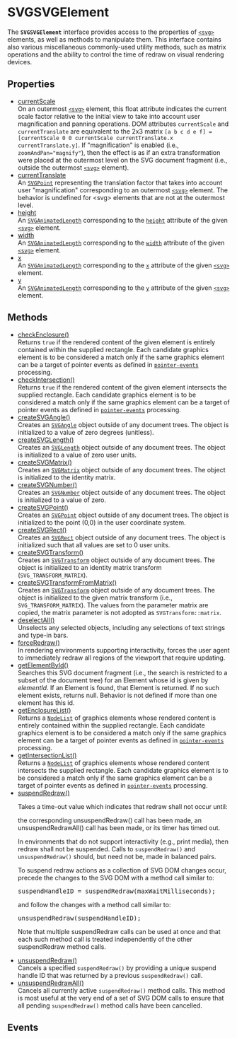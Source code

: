 # SVGSVGElement

<div class='overview'>The <strong><code>SVGSVGElement</code></strong> interface provides access to the properties of <a href="/en-US/docs/Web/SVG/Element/svg" title="The svg element is a container that defines a new coordinate system and viewport. It is used as the outermost element of SVG documents, but it can also be used to embed a SVG fragment inside an SVG or HTML document."><code>&lt;svg&gt;</code></a> elements, as well as methods to manipulate them. This interface contains also various miscellaneous commonly-used utility methods, such as matrix operations and the ability to control the time of redraw on visual rendering devices.</div>

## Properties

<ul class="items properties">
  <li>
    <a href="">currentScale</a>
    <div>On an outermost <a href="/en-US/docs/Web/SVG/Element/svg" title="The svg element is a container that defines a new coordinate system and viewport. It is used as the outermost element of SVG documents, but it can also be used to embed a SVG fragment inside an SVG or HTML document."><code>&lt;svg&gt;</code></a> element, this float attribute indicates the current scale factor relative to the initial view to take into account user magnification and panning operations. DOM attributes <code>currentScale</code> and <code>currentTranslate</code> are equivalent to the 2x3 matrix <code>[a b c d e f] = [currentScale 0 0 currentScale currentTranslate.x currentTranslate.y]</code>. If "magnification" is enabled (i.e., <code>zoomAndPan="magnify"</code>), then the effect is as if an extra transformation were placed at the outermost level on the SVG document fragment (i.e., outside the outermost <a href="/en-US/docs/Web/SVG/Element/svg" title="The svg element is a container that defines a new coordinate system and viewport. It is used as the outermost element of SVG documents, but it can also be used to embed a SVG fragment inside an SVG or HTML document."><code>&lt;svg&gt;</code></a> element).</div>
  </li>
  <li>
    <a href="">currentTranslate</a>
    <div>An <a href="/en-US/docs/Web/API/SVGPoint" title="An SVGPoint represents a 2D or 3D point in the SVG coordinate system."><code>SVGPoint</code></a> representing the translation factor that takes into account user "magnification" corresponding to an outermost <a href="/en-US/docs/Web/SVG/Element/svg" title="The svg element is a container that defines a new coordinate system and viewport. It is used as the outermost element of SVG documents, but it can also be used to embed a SVG fragment inside an SVG or HTML document."><code>&lt;svg&gt;</code></a> element. The behavior is undefined for &lt;svg&gt; elements that are not at the outermost level.</div>
  </li>
  <li>
    <a href="">height</a>
    <div>An <a href="/en-US/docs/Web/API/SVGAnimatedLength" title="The SVGAnimatedLength interface is used for attributes of basic type <length> which can be animated."><code>SVGAnimatedLength</code></a> corresponding to the <code><a href="/en-US/docs/Web/SVG/Attribute/height">height</a></code> attribute of the given <a href="/en-US/docs/Web/SVG/Element/svg" title="The svg element is a container that defines a new coordinate system and viewport. It is used as the outermost element of SVG documents, but it can also be used to embed a SVG fragment inside an SVG or HTML document."><code>&lt;svg&gt;</code></a> element.</div>
  </li>
  <li>
    <a href="">width</a>
    <div>An <a href="/en-US/docs/Web/API/SVGAnimatedLength" title="The SVGAnimatedLength interface is used for attributes of basic type <length> which can be animated."><code>SVGAnimatedLength</code></a> corresponding to the <code><a href="/en-US/docs/Web/SVG/Attribute/width">width</a></code> attribute of the given <a href="/en-US/docs/Web/SVG/Element/svg" title="The svg element is a container that defines a new coordinate system and viewport. It is used as the outermost element of SVG documents, but it can also be used to embed a SVG fragment inside an SVG or HTML document."><code>&lt;svg&gt;</code></a> element.</div>
  </li>
  <li>
    <a href="">x</a>
    <div>An <a href="/en-US/docs/Web/API/SVGAnimatedLength" title="The SVGAnimatedLength interface is used for attributes of basic type <length> which can be animated."><code>SVGAnimatedLength</code></a> corresponding to the <code><a href="/en-US/docs/Web/SVG/Attribute/x">x</a></code> attribute of the given <a href="/en-US/docs/Web/SVG/Element/svg" title="The svg element is a container that defines a new coordinate system and viewport. It is used as the outermost element of SVG documents, but it can also be used to embed a SVG fragment inside an SVG or HTML document."><code>&lt;svg&gt;</code></a> element.</div>
  </li>
  <li>
    <a href="">y</a>
    <div>An <a href="/en-US/docs/Web/API/SVGAnimatedLength" title="The SVGAnimatedLength interface is used for attributes of basic type <length> which can be animated."><code>SVGAnimatedLength</code></a> corresponding to the <code><a href="/en-US/docs/Web/SVG/Attribute/y">y</a></code> attribute of the given <a href="/en-US/docs/Web/SVG/Element/svg" title="The svg element is a container that defines a new coordinate system and viewport. It is used as the outermost element of SVG documents, but it can also be used to embed a SVG fragment inside an SVG or HTML document."><code>&lt;svg&gt;</code></a> element.</div>
  </li>
</ul>

## Methods

<ul class="items methods">
  <li>
    <a href="">checkEnclosure()</a>
    <div>Returns <code>true</code> if the rendered content of the given element is entirely contained within the supplied rectangle. Each candidate graphics element is to be considered a match only if the same graphics element can be a target of pointer events as defined in <code><a href="/en-US/docs/Web/SVG/Attribute/pointer-events">pointer-events</a></code> processing.</div>
  </li>
  <li>
    <a href="">checkIntersection()</a>
    <div>Returns <code>true</code> if the rendered content of the given element intersects the supplied rectangle. Each candidate graphics element is to be considered a match only if the same graphics element can be a target of pointer events as defined in <code><a href="/en-US/docs/Web/SVG/Attribute/pointer-events">pointer-events</a></code> processing.</div>
  </li>
  <li>
    <a href="">createSVGAngle()</a>
    <div>Creates an&nbsp;<a href="/en-US/docs/Web/API/SVGAngle" title="The SVGAngle interface is used to represent a value that can be an <angle> or <number> value. An SVGAngle reflected through the animVal attribute is always read only."><code>SVGAngle</code></a> object outside of any document trees. The object is initialized to a value of zero degrees (unitless).</div>
  </li>
  <li>
    <a href="">createSVGLength()</a>
    <div>Creates an&nbsp;<a href="/en-US/docs/Web/API/SVGLength" title="The SVGLength interface correspond to the <length> basic data type."><code>SVGLength</code></a> object outside of any document trees. The object is initialized to a value of zero user units.</div>
  </li>
  <li>
    <a href="">createSVGMatrix()</a>
    <div>Creates an&nbsp;<a href="/en-US/docs/Web/API/SVGMatrix" title="Many of SVG's graphics operations utilize 2x3 matrices of the form:"><code>SVGMatrix</code></a> object outside of any document trees. The object is initialized to the identity matrix.</div>
  </li>
  <li>
    <a href="">createSVGNumber()</a>
    <div>Creates an <a href="/en-US/docs/Web/API/SVGNumber" title="The SVGNumber interface corresponds to the <number> basic data type."><code>SVGNumber</code></a> object outside of any document trees. The object is initialized to a value of zero.</div>
  </li>
  <li>
    <a href="">createSVGPoint()</a>
    <div>Creates an&nbsp;<a href="/en-US/docs/Web/API/SVGPoint" title="An SVGPoint represents a 2D or 3D point in the SVG coordinate system."><code>SVGPoint</code></a> object outside of any document trees. The object is initialized to the point (0,0) in the user coordinate system.</div>
  </li>
  <li>
    <a href="">createSVGRect()</a>
    <div>Creates an&nbsp;<a href="/en-US/docs/Web/API/SVGRect" title="The SVGRect represents a rectangle. Rectangles consist&nbsp;of an x and y coordinate pair identifying a minimum x value, a minimum y value, and a width and height, which are constrained to be non-negative."><code>SVGRect</code></a> object outside of any document trees. The object is initialized such that all values are set to 0 user units.</div>
  </li>
  <li>
    <a href="">createSVGTransform()</a>
    <div>Creates an&nbsp;<a href="/en-US/docs/Web/API/SVGTransform" title="SVGTransform is the interface for one of the component transformations within an SVGTransformList; thus, an SVGTransform object corresponds to a single component (e.g., scale(…) or matrix(…)) within a transform attribute."><code>SVGTransform</code></a> object outside of any document trees. The object is initialized to an identity matrix transform (<code>SVG_TRANSFORM_MATRIX</code>).</div>
  </li>
  <li>
    <a href="">createSVGTransformFromMatrix()</a>
    <div>Creates an&nbsp;<a href="/en-US/docs/Web/API/SVGTransform" title="SVGTransform is the interface for one of the component transformations within an SVGTransformList; thus, an SVGTransform object corresponds to a single component (e.g., scale(…) or matrix(…)) within a transform attribute."><code>SVGTransform</code></a> object outside of any document trees. The object is initialized to the given matrix transform (i.e., <code>SVG_TRANSFORM_MATRIX</code>). The values from the parameter matrix are copied, the matrix parameter is not adopted as <code>SVGTransform::matrix</code>.</div>
  </li>
  <li>
    <a href="">deselectAll()</a>
    <div>Unselects any selected objects, including any selections of text strings and type-in bars.</div>
  </li>
  <li>
    <a href="">forceRedraw()</a>
    <div>In rendering environments supporting interactivity, forces the user agent to immediately redraw all regions of the viewport that require updating.</div>
  </li>
  <li>
    <a href="">getElementById()</a>
    <div>Searches this SVG document fragment (i.e., the search is restricted to a subset of the document tree) for an Element whose id is given by <em>elementId</em>. If an Element is found, that Element is returned. If no such element exists, returns null. Behavior is not defined if more than one element has this id.</div>
  </li>
  <li>
    <a href="">getEnclosureList()</a>
    <div>Returns a <a href="/en-US/docs/Web/API/NodeList" title="NodeList objects are collections of nodes, usually returned by properties such as Node.childNodes and methods such as document.querySelectorAll()."><code>NodeList</code></a> of graphics elements whose rendered content is entirely contained within the supplied rectangle. Each candidate graphics element is to be considered a match only if the same graphics element can be a target of pointer events as defined in <code><a href="/en-US/docs/Web/SVG/Attribute/pointer-events">pointer-events</a></code> processing.</div>
  </li>
  <li>
    <a href="">getIntersectionList()</a>
    <div>Returns a <a href="/en-US/docs/Web/API/NodeList" title="NodeList objects are collections of nodes, usually returned by properties such as Node.childNodes and methods such as document.querySelectorAll()."><code>NodeList</code></a> of graphics elements whose rendered content intersects the supplied rectangle. Each candidate graphics element is to be considered a match only if the same graphics element can be a target of pointer events as defined in <code><a href="/en-US/docs/Web/SVG/Attribute/pointer-events">pointer-events</a></code> processing.</div>
  </li>
  <li>
    <a href="">suspendRedraw()</a>
    <div>
 <p>Takes a time-out value which indicates that redraw shall not occur until:</p>
 the corresponding unsuspendRedraw() call has been made, an unsuspendRedrawAll() call has been made, or its timer has timed out.
 <p>In environments that do not support interactivity (e.g., print media), then redraw shall not be suspended. Calls to <code>suspendRedraw()</code> and <code>unsuspendRedraw()</code> should, but need not be, made in balanced pairs.</p>
 <p>To suspend redraw actions as a collection of SVG DOM changes occur, precede the changes to the SVG DOM with a method call similar to:</p>
 <pre class="brush: js">suspendHandleID = suspendRedraw(maxWaitMilliseconds);</pre>
 <p>and follow the changes with a method call similar to:</p>
 <pre class="brush: js">unsuspendRedraw(suspendHandleID);</pre>
 <p>Note that multiple suspendRedraw calls can be used at once and that each such method call is treated independently of the other suspendRedraw method calls.</p>
 </div>
  </li>
  <li>
    <a href="">unsuspendRedraw()</a>
    <div>Cancels a specified <code>suspendRedraw()</code> by providing a unique suspend handle ID that was returned by a previous <code>suspendRedraw()</code> call.</div>
  </li>
  <li>
    <a href="">unsuspendRedrawAll()</a>
    <div>Cancels all currently active <code>suspendRedraw()</code> method calls. This method is most useful at the very end of a set of SVG DOM calls to ensure that all pending <code>suspendRedraw()</code> method calls have been cancelled.</div>
  </li>
</ul>

## Events
